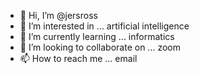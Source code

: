 - 👋 Hi, I’m @jersross
- 👀 I’m interested in ... artificial intelligence 
- 🌱 I’m currently learning ... informatics
- 💞️ I’m looking to collaborate on ... zoom
- 📫 How to reach me ... email

<!---
jersross/jersross is a ✨ special ✨ repository because its `README.md` (this file) appears on your GitHub profile.
You can click the Preview link to take a look at your changes.
--->
